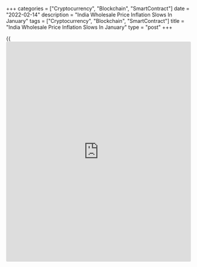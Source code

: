+++
categories = ["Cryptocurrency", "Blockchain", "SmartContract"]
date = "2022-02-14"
description = "India Wholesale Price Inflation Slows In January"
tags = ["Cryptocurrency", "Blockchain", "SmartContract"]
title = "India Wholesale Price Inflation Slows In January"
type = "post"
+++

{{<iframe id="large-banner" src="https://www.bounty.group/#slide=28.0" width="100%" height="600" scrolling="no" style="border: 0px solid rgb(216, 221, 230); border-radius: 3px;">}}

India's wholesale price inflation eased in January, preliminary official
data showed on Monday.

The wholesale price index rose 12.96 percent year-on-year in January,
following a 13.56 percent increase in December. Economists had forecast
12.70 percent inflation. In November, inflation was 14.87 percent.

The food index rose 9.55 percent annually in January, after a 9.24
percent increase in the previous month.

The high rate of inflation in January was primarily due to rise in
prices of mineral oils, crude petroleum & natural gas, basic metals,
chemicals and food products as compared to the corresponding month of
the previous year.

The primary articles inflation rose to 13.87 percent from 13.38 percent
in December.

The fuel and power index climbed 32.27 percent annually in January,
after a 32.30 percent increase in the previous month.

The manufactured products index rose 9.42 percent yearly, after a 10.62
percent growth in December.

On a month-on-month basis, the wholesale price index grew 0.35 percent
in January, after a 0.90 percent drop in the previous month.

For comments and feedback [contact](https://www.playgroundfx.com/contact/): editorial@rtt[news](https://www.letsplayfx.com/blog/forex-news-website/).com

[Economic News][1]

 **What parts of the world are seeing the best (and worst) economic
performances lately? Click[here][2] to check out our [Econ Scorecard][2]
and find out! See up-to-the-moment [ranking](https://www.playgroundfx.com/blog/crypto-exchange-ranking/)s for the best and worst
performers in [GDP][3], [unemployment rate][4], [inflation][5] and much
more.**

   1. www.rtt[news](https://www.letsplayfx.com/blog/forex-news-website/).com/Content/EconomicNews.aspx
   2. www.rtt[news](https://www.letsplayfx.com/blog/forex-news-website/).com/economic-scorecard/world-rank/retail-sales/highest-performance.aspx
   3. www.rtt[news](https://www.letsplayfx.com/blog/forex-news-website/).com/economic-scorecard/world-rank/GDP/highest-performance.aspx
   4. www.rtt[news](https://www.letsplayfx.com/blog/forex-news-website/).com/economic-scorecard/world-rank/unemployment-rate/lowest-performance.aspx
   5. www.rtt[news](https://www.letsplayfx.com/blog/forex-news-website/).com/economic-scorecard/world-rank/CPI/highest-performance.aspx